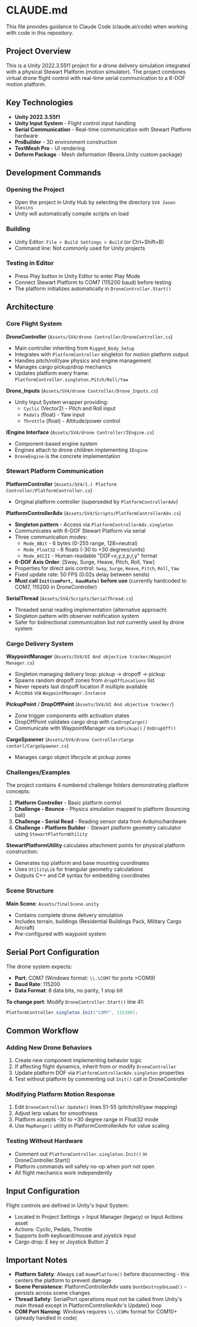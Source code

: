 # CLAUDE.md

This file provides guidance to Claude Code (claude.ai/code) when working with code in this repository.

## Project Overview

This is a Unity 2022.3.55f1 project for a drone delivery simulation integrated with a physical Stewart Platform (motion simulator). The project combines virtual drone flight control with real-time serial communication to a 6-DOF motion platform.

## Key Technologies

- **Unity 2022.3.55f1**
- **Unity Input System** - Flight control input handling
- **Serial Communication** - Real-time communication with Stewart Platform hardware
- **ProBuilder** - 3D environment construction
- **TextMesh Pro** - UI rendering
- **Deform Package** - Mesh deformation (Beans.Unity custom package)

## Development Commands

### Opening the Project
- Open the project in Unity Hub by selecting the directory `SV4 Jasen blevins`
- Unity will automatically compile scripts on load

### Building
- Unity Editor: `File > Build Settings > Build` (or Ctrl+Shift+B)
- Command line: Not commonly used for Unity projects

### Testing in Editor
- Press Play button in Unity Editor to enter Play Mode
- Connect Stewart Platform to COM7 (115200 baud) before testing
- The platform initializes automatically in `DroneController.Start()`

## Architecture

### Core Flight System

**DroneController** (`Assets/SV4/drone Controller/DroneController.cs`)
- Main controller inheriting from `Rigged_Body_Setup`
- Integrates with `PlatformController` singleton for motion platform output
- Handles pitch/roll/yaw physics and engine management
- Manages cargo pickup/drop mechanics
- Updates platform every frame: `PlatformController.singleton.Pitch/Roll/Yaw`

**Drone_Inputs** (`Assets/SV4/drone Controller/Drone_Inputs.cs`)
- Unity Input System wrapper providing:
  - `Cyclic` (Vector2) - Pitch and Roll input
  - `Pedals` (float) - Yaw input
  - `Throttle` (float) - Altitude/power control

**IEngine Interface** (`Assets/SV4/drone Controller/IEngine.cs`)
- Component-based engine system
- Engines attach to drone children implementing `IEngine`
- `DroneEngine` is the concrete implementation

### Stewart Platform Communication

**PlatformController** (`Assets/SV4/1.) Platform Controller/PlatformController.cs`)
- Original platform controller (superseded by `PlatformControllerAdv`)

**PlatformControllerAdv** (`Assets/SV4/Scripts/PlatformControllerAdv.cs`)
- **Singleton pattern** - Access via `PlatformControllerAdv.singleton`
- Communicates with 6-DOF Stewart Platform via serial
- Three communication modes:
  - `Mode_8Bit` - 6 bytes (0-255 range, 128=neutral)
  - `Mode_Float32` - 6 floats (-30 to +30 degrees/units)
  - `Mode_ASCII` - Human-readable "DOF=x,y,z,p,r,y" format
- **6-DOF Axis Order**: [Sway, Surge, Heave, Pitch, Roll, Yaw]
- Properties for direct axis control: `Sway`, `Surge`, `Heave`, `Pitch`, `Roll`, `Yaw`
- Fixed update rate: 50 FPS (0.02s delay between sends)
- **Must call `Init(comPort, baudRate)` before use** (currently hardcoded to COM7, 115200 in DroneController)

**SerialThread** (`Assets/SV4/Scripts/SerialThread.cs`)
- Threaded serial reading implementation (alternative approach)
- Singleton pattern with observer notification system
- Safer for bidirectional communication but not currently used by drone system

### Cargo Delivery System

**WaypointManager** (`Assets/SV4/UI And objective tracker/Waypoint Manager.cs`)
- Singleton managing delivery loop: pickup → dropoff → pickup
- Spawns random dropoff zones from `dropOffLocations` list
- Never repeats last dropoff location if multiple available
- Access via `WaypointManager.Instance`

**PickupPoint** / **DropOffPoint** (`Assets/SV4/UI And objective tracker/`)
- Zone trigger components with activation states
- DropOffPoint validates cargo drop with `CanDropCargo()`
- Communicate with WaypointManager via `OnPickup()` / `OnDropOff()`

**CargoSpawner** (`Assets/SV4/drone Controller/Cargo contorl/CargoSpawner.cs`)
- Manages cargo object lifecycle at pickup zones

### Challenges/Examples

The project contains 4 numbered challenge folders demonstrating platform concepts:

1. **Platform Controller** - Basic platform control
2. **Challenge - Bounce** - Physics simulation mapped to platform (bouncing ball)
3. **Challenge - Serial Read** - Reading sensor data from Arduino/hardware
4. **Challenge - Platform Builder** - Stewart platform geometry calculator using `StewartPlatformUtility`

**StewartPlatformUtility** calculates attachment points for physical platform construction:
- Generates top platform and base mounting coordinates
- Uses `UtilityLib` for triangular geometry calculations
- Outputs C++ and C# syntax for embedding coordinates

### Scene Structure

**Main Scene**: `Assets/finalScene.unity`
- Contains complete drone delivery simulation
- Includes terrain, buildings (Residential Buildings Pack, Military Cargo Aircraft)
- Pre-configured with waypoint system

## Serial Port Configuration

The drone system expects:
- **Port**: COM7 (Windows format: `\\.\COM7` for ports >COM9)
- **Baud Rate**: 115200
- **Data Format**: 8 data bits, no parity, 1 stop bit

**To change port**: Modify `DroneController.Start()` line 41:
```csharp
PlatformController.singleton.Init("COM7", 115200);
```

## Common Workflow

### Adding New Drone Behaviors
1. Create new component implementing behavior logic
2. If affecting flight dynamics, inherit from or modify `DroneController`
3. Update platform DOF via `PlatformControllerAdv.singleton` properties
4. Test without platform by commenting out `Init()` call in DroneController

### Modifying Platform Motion Response
1. Edit `DroneController.Update()` lines 51-55 (pitch/roll/yaw mapping)
2. Adjust lerp values for smoothness
3. Platform accepts -30 to +30 degree range in Float32 mode
4. Use `MapRange()` utility in PlatformControllerAdv for value scaling

### Testing Without Hardware
- Comment out `PlatformController.singleton.Init()` in DroneController.Start()
- Platform commands will safely no-op when port not open
- All flight mechanics work independently

## Input Configuration

Flight controls are defined in Unity's Input System:
- Located in Project Settings > Input Manager (legacy) or Input Actions asset
- Actions: Cyclic, Pedals, Throttle
- Supports both keyboard/mouse and joystick input
- Cargo drop: E key or Joystick Button 2

## Important Notes

- **Platform Safety**: Always call `HomePlatform()` before disconnecting - this centers the platform to prevent damage
- **Scene Persistence**: PlatformControllerAdv uses `DontDestroyOnLoad()` - persists across scene changes
- **Thread Safety**: SerialPort operations must not be called from Unity's main thread except in PlatformControllerAdv's Update() loop
- **COM Port Naming**: Windows requires `\\.\COMx` format for COM10+ (already handled in code)
